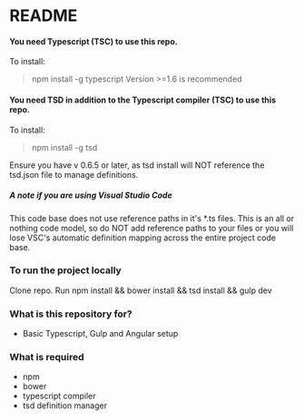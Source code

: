 # README #

#### You need Typescript (TSC) to use this repo.
To install:
> npm install -g typescript
Version >=1.6 is recommended

#### You need TSD in addition to the Typescript compiler (TSC) to use this repo.
To install:
> npm install -g tsd

Ensure you have v 0.6.5 or later, as tsd install will NOT reference the tsd.json file to manage definitions. 

##### A note if you are using Visual Studio Code
This code base does not use reference paths in it's *.ts files.  This is an all or nothing code model, so do NOT add reference paths to your files or you will lose VSC's automatic definition mapping across the entire project code base.


### To run the project locally
Clone repo. Run npm install && bower install && tsd install && gulp dev

### What is this repository for? ###

* Basic Typescript, Gulp and Angular setup

### What is required ###
* npm
* bower
* typescript compiler
* tsd definition manager